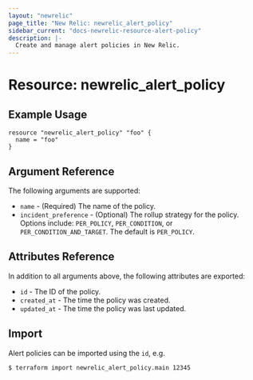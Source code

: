 ```yaml
---
layout: "newrelic"
page_title: "New Relic: newrelic_alert_policy"
sidebar_current: "docs-newrelic-resource-alert-policy"
description: |-
  Create and manage alert policies in New Relic.
---
```


# Resource: newrelic\_alert\_policy

## Example Usage

```hcl
resource "newrelic_alert_policy" "foo" {
  name = "foo"
}
```

## Argument Reference

The following arguments are supported:

  * `name` - (Required) The name of the policy.
  * `incident_preference` - (Optional) The rollup strategy for the policy.  Options include: `PER_POLICY`, `PER_CONDITION`, or `PER_CONDITION_AND_TARGET`.  The default is `PER_POLICY`.

## Attributes Reference

In addition to all arguments above, the following attributes are exported:

  * `id` - The ID of the policy.
  * `created_at` - The time the policy was created.
  * `updated_at` - The time the policy was last updated.

## Import

Alert policies can be imported using the `id`, e.g.

```
$ terraform import newrelic_alert_policy.main 12345
```
